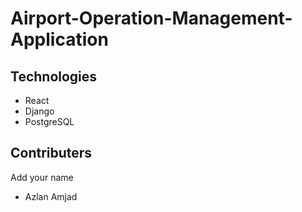 # Airport-Operation-Management-Application

## Technologies
- React
- Django
- PostgreSQL

## Contributers

Add your name

- Azlan Amjad
